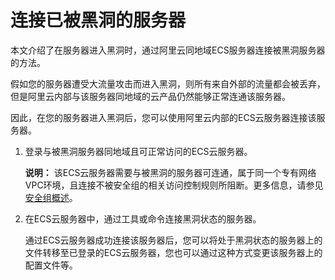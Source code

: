 # 连接已被黑洞的服务器

本文介绍了在服务器进入黑洞时，通过阿里云同地域ECS服务器连接被黑洞服务器的方法。

假如您的服务器遭受大流量攻击而进入黑洞，则所有来自外部的流量都会被丢弃，但是阿里云内部与该服务器同地域的云产品仍然能够正常连通该服务器。

因此，在您的服务器进入黑洞后，您可以使用阿里云内部的ECS云服务器连接该服务器。

1.  登录与被黑洞服务器同地域且可正常访问的ECS云服务器。

    **说明：** 该ECS云服务器需要与被黑洞的服务器可连通，属于同一个专有网络VPC环境，且连接不被安全组的相关访问控制规则所阻断。更多信息，请参见[安全组概述](/intl.zh-CN/安全/安全组/安全组概述.md)。

2.  在ECS云服务器中，通过工具或命令连接黑洞状态的服务器。

    通过ECS云服务器成功连接该服务器后，您可以将处于黑洞状态的服务器上的文件转移至已登录的ECS云服务器，您也可以通过这种方式变更该服务器上的配置文件等。


